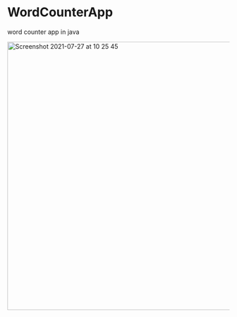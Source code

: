 # WordCounterApp

word counter app in java

<img width="608" alt="Screenshot 2021-07-27 at 10 25 45" src="https://user-images.githubusercontent.com/52848335/127098026-46cbd4c9-55c7-4662-b1b5-c3db678e6f2b.png">
